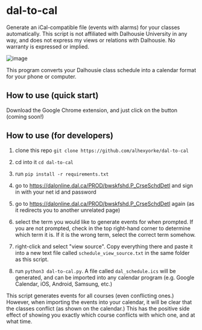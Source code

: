 # dal-to-cal
Generate an iCal-compatible file (events with alarms) for your classes automatically. This script is not affiliated with Dalhousie University in any way, and does not express my views or relations with Dalhousie. No warranty is expressed or implied.

![image](https://i.imgur.com/nbg32Qg.jpg)

This program converts your Dalhousie class schedule into a calendar format for your phone or computer.

## How to use (quick start)

Download the Google Chrome extension, and just click on the button (coming soon!)

## How to use (for developers)

1. clone this repo `git clone https://github.com/alhexyorke/dal-to-cal`

2. cd into it `cd dal-to-cal`

3. run `pip install -r requirements.txt`

4. go to https://dalonline.dal.ca/PROD/bwskfshd.P_CrseSchdDetl and sign in with your net id and password

5. go to https://dalonline.dal.ca/PROD/bwskfshd.P_CrseSchdDetl again (as it redirects you to another unrelated page)

6. select the term you would like to generate events for when prompted. If you are not prompted, check in the top right-hand corner to determine which term it is. If it is the wrong term, select the correct term somehow.

7. right-click and select "view source". Copy everything there and paste it into a new text file called `schedule_view_source.txt` in the same folder as this script.

8. run `python3 dal-to-cal.py`. A file called `dal_schedule.ics` will be generated, and can be imported into any calendar program (e.g. Google Calendar, iOS, Android, Samsung, etc.)

This script generates events for all courses (even conflicting ones.) However, when importing the events into your calendar, it will be clear that the classes conflict (as shown on the calendar.) This has the positive side effect of showing you exactly which course conflicts with which one, and at what time.

